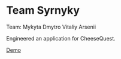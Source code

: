 # Team Syrnyky

Team: Mykyta Dmytro Vitaliy Arsenii

Engineered an application for CheeseQuest.

 [Demo](https://vercel.com)
